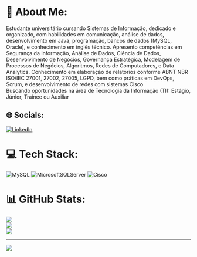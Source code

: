 # 💫 About Me:
Estudante universitário cursando Sistemas de Informação, dedicado e organizado, com habilidades em comunicação, análise de dados, desenvolvimento em Java, programação, bancos de dados (MySQL, Oracle), e conhecimento em inglês técnico. Apresento competências em Segurança da Informação, Análise de Dados, Ciência de Dados, Desenvolvimento de Negócios, Governança Estratégica, Modelagem de Processos de Negócios, Algoritmos, Redes de Computadores, e Data Analytics. Conhecimento em elaboração de relatórios conforme ABNT NBR ISO/IEC 27001, 27002, 27005, LGPD, bem como práticas em DevOps, Scrum, e desenvolvimento de redes com sistemas Cisco<br>Buscando oportunidades na área de Tecnologia da Informação (TI): Estágio, Júnior, Trainee ou Auxiliar


## 🌐 Socials:
[![LinkedIn](https://img.shields.io/badge/LinkedIn-%230077B5.svg?logo=linkedin&logoColor=white)](https://linkedin.com/in/www.linkedin.com/in/diego-fernandes-941371227) 

# 💻 Tech Stack:
![MySQL](https://img.shields.io/badge/mysql-%2300000f.svg?style=for-the-badge&logo=mysql&logoColor=white) ![MicrosoftSQLServer](https://img.shields.io/badge/Microsoft%20SQL%20Server-CC2927?style=for-the-badge&logo=microsoft%20sql%20server&logoColor=white) ![Cisco](https://img.shields.io/badge/cisco-%23049fd9.svg?style=for-the-badge&logo=cisco&logoColor=black)
# 📊 GitHub Stats:
![](https://github-readme-stats.vercel.app/api?username=DiegoFernandes8&theme=dark&hide_border=false&include_all_commits=false&count_private=false)<br/>
![](https://github-readme-streak-stats.herokuapp.com/?user=DiegoFernandes8&theme=dark&hide_border=false)<br/>
![](https://github-readme-stats.vercel.app/api/top-langs/?username=DiegoFernandes8&theme=dark&hide_border=false&include_all_commits=false&count_private=false&layout=compact)

---
[![](https://visitcount.itsvg.in/api?id=DiegoFernandes8&icon=0&color=0)](https://visitcount.itsvg.in)

<!-- Proudly created with GPRM ( https://gprm.itsvg.in ) -->